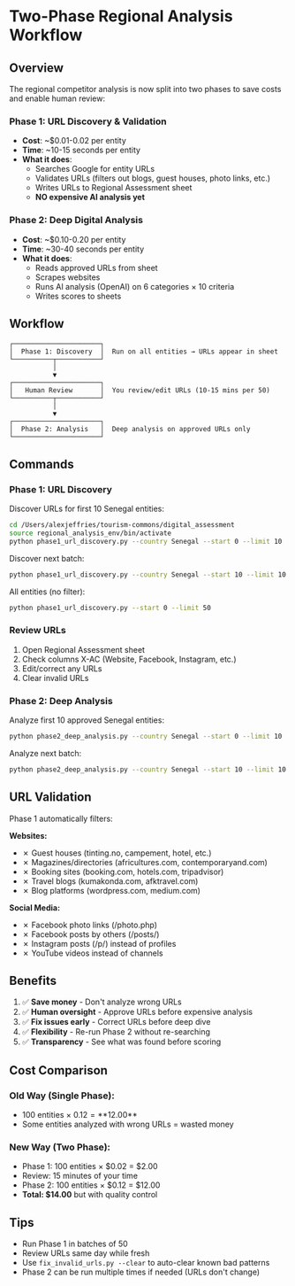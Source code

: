 # Two-Phase Regional Analysis Workflow

## Overview

The regional competitor analysis is now split into two phases to save costs and enable human review:

### **Phase 1: URL Discovery & Validation** 
- **Cost**: ~$0.01-0.02 per entity
- **Time**: ~10-15 seconds per entity
- **What it does**: 
  - Searches Google for entity URLs
  - Validates URLs (filters out blogs, guest houses, photo links, etc.)
  - Writes URLs to Regional Assessment sheet
  - **NO expensive AI analysis yet**

### **Phase 2: Deep Digital Analysis**
- **Cost**: ~$0.10-0.20 per entity  
- **Time**: ~30-40 seconds per entity
- **What it does**:
  - Reads approved URLs from sheet
  - Scrapes websites
  - Runs AI analysis (OpenAI) on 6 categories × 10 criteria
  - Writes scores to sheets

## Workflow

```
┌──────────────────────┐
│  Phase 1: Discovery  │  Run on all entities → URLs appear in sheet
└──────────┬───────────┘
           │
           ▼
┌──────────────────────┐
│   Human Review       │  You review/edit URLs (10-15 mins per 50)
└──────────┬───────────┘
           │
           ▼
┌──────────────────────┐
│  Phase 2: Analysis   │  Deep analysis on approved URLs only
└──────────────────────┘
```

## Commands

### Phase 1: URL Discovery

Discover URLs for first 10 Senegal entities:
```bash
cd /Users/alexjeffries/tourism-commons/digital_assessment
source regional_analysis_env/bin/activate
python phase1_url_discovery.py --country Senegal --start 0 --limit 10
```

Discover next batch:
```bash
python phase1_url_discovery.py --country Senegal --start 10 --limit 10
```

All entities (no filter):
```bash
python phase1_url_discovery.py --start 0 --limit 50
```

### Review URLs

1. Open Regional Assessment sheet
2. Check columns X-AC (Website, Facebook, Instagram, etc.)
3. Edit/correct any URLs
4. Clear invalid URLs

### Phase 2: Deep Analysis

Analyze first 10 approved Senegal entities:
```bash
python phase2_deep_analysis.py --country Senegal --start 0 --limit 10
```

Analyze next batch:
```bash
python phase2_deep_analysis.py --country Senegal --start 10 --limit 10
```

## URL Validation

Phase 1 automatically filters:

**Websites:**
- ✗ Guest houses (tinting.no, campement, hotel, etc.)
- ✗ Magazines/directories (africultures.com, contemporaryand.com)
- ✗ Booking sites (booking.com, hotels.com, tripadvisor)
- ✗ Travel blogs (kumakonda.com, afktravel.com)
- ✗ Blog platforms (wordpress.com, medium.com)

**Social Media:**
- ✗ Facebook photo links (/photo.php)
- ✗ Facebook posts by others (/posts/)
- ✗ Instagram posts (/p/) instead of profiles
- ✗ YouTube videos instead of channels

## Benefits

1. ✅ **Save money** - Don't analyze wrong URLs
2. ✅ **Human oversight** - Approve URLs before expensive analysis
3. ✅ **Fix issues early** - Correct URLs before deep dive
4. ✅ **Flexibility** - Re-run Phase 2 without re-searching
5. ✅ **Transparency** - See what was found before scoring

## Cost Comparison

### Old Way (Single Phase):
- 100 entities × $0.12 = **$12.00**
- Some entities analyzed with wrong URLs = wasted money

### New Way (Two Phase):
- Phase 1: 100 entities × $0.02 = $2.00
- Review: 15 minutes of your time
- Phase 2: 100 entities × $0.12 = $12.00
- **Total: $14.00** but with quality control

## Tips

- Run Phase 1 in batches of 50
- Review URLs same day while fresh
- Use `fix_invalid_urls.py --clear` to auto-clear known bad patterns
- Phase 2 can be run multiple times if needed (URLs don't change)

